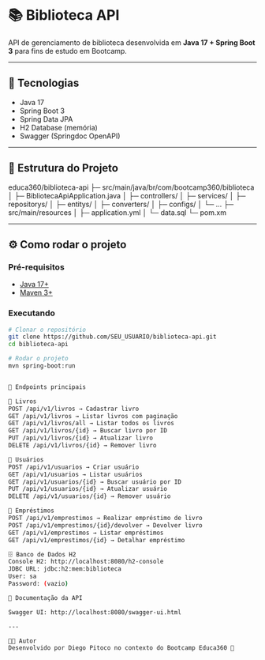 # 📚 Biblioteca API

API de gerenciamento de biblioteca desenvolvida em **Java 17 + Spring Boot 3** para fins de estudo em Bootcamp.

---

## 🚀 Tecnologias
- Java 17
- Spring Boot 3
- Spring Data JPA
- H2 Database (memória)
- Swagger (Springdoc OpenAPI)

---

## 📂 Estrutura do Projeto

educa360/biblioteca-api
├─ src/main/java/br/com/bootcamp360/biblioteca
│ ├─ BibliotecaApiApplication.java
│ ├─ controllers/
│ ├─ services/
│ ├─ repositorys/
│ ├─ entitys/
│ ├─ converters/
│ ├─ configs/
│ └─ ...
├─ src/main/resources
│ ├─ application.yml
│ └─ data.sql
└─ pom.xm

---

## ⚙️ Como rodar o projeto

### Pré-requisitos
- [Java 17+](https://adoptium.net/)
- [Maven 3+](https://maven.apache.org/)

### Executando
```bash
# Clonar o repositório
git clone https://github.com/SEU_USUARIO/biblioteca-api.git
cd biblioteca-api

# Rodar o projeto
mvn spring-boot:run


🔗 Endpoints principais

📘 Livros
POST /api/v1/livros → Cadastrar livro
GET /api/v1/livros → Listar livros com paginação
GET /api/v1/livros/all → Listar todos os livros
GET /api/v1/livros/{id} → Buscar livro por ID
PUT /api/v1/livros/{id} → Atualizar livro
DELETE /api/v1/livros/{id} → Remover livro

👤 Usuários
POST /api/v1/usuarios → Criar usuário
GET /api/v1/usuarios → Listar usuários
GET /api/v1/usuarios/{id} → Buscar usuário por ID
PUT /api/v1/usuarios/{id} → Atualizar usuário
DELETE /api/v1/usuarios/{id} → Remover usuário

🔄 Empréstimos
POST /api/v1/emprestimos → Realizar empréstimo de livro
POST /api/v1/emprestimos/{id}/devolver → Devolver livro
GET /api/v1/emprestimos → Listar empréstimos
GET /api/v1/emprestimos/{id} → Detalhar empréstimo

🗄️ Banco de Dados H2
Console H2: http://localhost:8080/h2-console
JDBC URL: jdbc:h2:mem:biblioteca
User: sa
Password: (vazio)

📑 Documentação da API

Swagger UI: http://localhost:8080/swagger-ui.html

---

👨‍💻 Autor
Desenvolvido por Diego Pitoco no contexto do Bootcamp Educa360 🚀